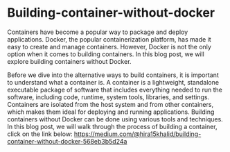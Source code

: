 # Building-container-without-docker
Containers have become a popular way to package and deploy applications. Docker, the popular containerization platform, has made it easy to create and manage containers. However, Docker is not the only option when it comes to building containers. In this blog post, we will explore building containers without Docker.

Before we dive into the alternative ways to build containers, it is important to understand what a container is. A container is a lightweight, standalone executable package of software that includes everything needed to run the software, including code, runtime, system tools, libraries, and settings. Containers are isolated from the host system and from other containers, which makes them ideal for deploying and running applications.
Building containers without Docker can be done using various tools and techniques. In this blog post, we will walk through the process of building a container, click on the link below:
https://medium.com/@hira15khalid/building-container-without-docker-568eb3b5d24a

